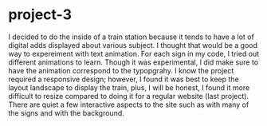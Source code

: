 # project-3

I decided to do the inside of a train station because it tends to have a lot of
digital adds displayed about various subject. I thought that would be a good
way to expereiment with text animation. For each sign in my code, I tried out
different animations to learn. Though it was experimental, I did make sure to
have the animation correspond to the typopgrahy. I know the project required 
a responsive design; however, I found it was best to keep the layout landscape
to display the train, plus, I will be honest, I found it more difficult to resize
compared to doing it for a regular website (last project). There are quiet a few
interactive aspects to the site such as with many of the signs and with the
background.